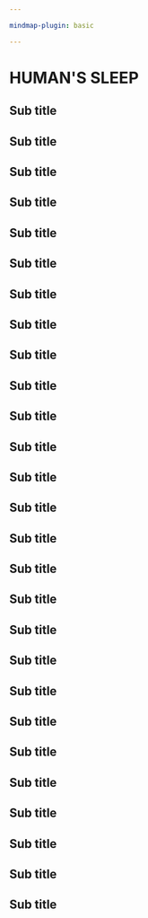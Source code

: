 ```yaml
---

mindmap-plugin: basic

---
```


# HUMAN'S SLEEP

## Sub title

## Sub title

## Sub title

## Sub title

## Sub title

## Sub title

## Sub title

## Sub title

## Sub title

## Sub title

## Sub title

## Sub title

## Sub title

## Sub title

## Sub title

## Sub title

## Sub title

## Sub title

## Sub title

## Sub title

## Sub title

## Sub title

## Sub title

## Sub title

## Sub title

## Sub title

## Sub title